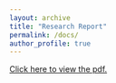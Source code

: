 ```yaml
---
layout: archive
title: "Research Report"
permalink: /docs/
author_profile: true
---
```


<!-- [Download my Report](../files/IMU_Learning_Based_Odometry_Report.pdf) -->

<object data="../files/your-cv.pdf" type="application/pdf" width="100%">
  <p><a href="../files/IMU_Learning_Based_Odometry_Report.pdf" target="_blank" rel="noopener noreferrer">Click here to view the pdf.</a></p>
</object>


